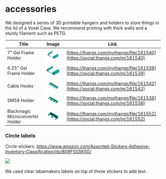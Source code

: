 # accessories

We designed a series of 3D printable hangers and holders to store things in the lid of a Voxel Case. We recommend printing with thick walls and a sturdy filament such as PETG.

| Title | Image | Link |
| --- | --- | --- |
| 7" Gel Frame Holder | ![](/accessories-img/voxel-case-gel-frames-700.png) | [https://thangs.com/mythangs/file/161540](https://social.thangs.com/m/161540) |
| 6.25" Gel Frame Holder | ![](/accessories-img/voxel-case-gel-frames-625.png) | [https://thangs.com/mythangs/file/161539](https://social.thangs.com/m/161539) |
| Cable Hooks | ![](/accessories-img/voxel-cable-hooks.png) | [https://thangs.com/mythangs/file/161542](https://social.thangs.com/m/161542) |
| SM58 Holder | ![](/accessories-img/voxel-case-sm58-holder.png) | [https://thangs.com/mythangs/file/161538](https://social.thangs.com/m/161538) |
| Blackmagic Microconverter Holder | ![](/accessories-img/voxel-case-microconverter-holder.png) | [https://thangs.com/mythangs/file/161552](https://social.thangs.com/m/161552) |

### Circle labels
Circle stickers: https://www.amazon.com/Assorted-Stickers-Adhesive-Inventory-Classification/dp/B09FSSSK5G/

<img src="https://user-images.githubusercontent.com/919746/179942347-d2184c5f-b22a-4b0d-86e1-653de97ca331.jpg" width="200">

We used clear labalmakers labels on top of these stickers to add text.
